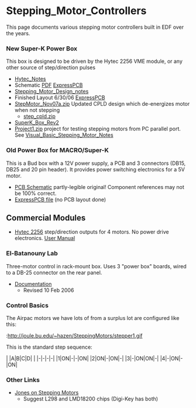 # Stepping_Motor_Controllers
This page documents various stepping motor controllers built in EDF
over the years.


### New Super-K Power Box

This box is designed to be driven by the Hytec 2256 VME module, or any other source
of step/direction pulses

 * [Hytec_Notes](Hytec_Notes.md)
 * Schematic [PDF](http://joule.bu.edu/~hazen/SteppingMotors/step_motor-rev2_sch.pdf)
  [ExpressPCB](http://joule.bu.edu/~hazen/SteppingMotors/step_motor-rev2.sch)
 * [Stepping_Motor_Design_notes](Stepping_Motor_Design_notes.md)
 * Finished Layout 6/30/06
   [ExpressPCB](http://joule.bu.edu/~hazen/SteppingMotors/step_motor-rev2.pcb)
 * [StepMotor_Nov07a.zip](http://joule.bu.edu/~hazen/SteppingMotors/StepMotor2a_Nov07.zip)
  Updated CPLD design which de-energizes motor when not stepping
   * [step_cpld.zip](http://joule.bu.edu/~hazen/SteppingMotors/step_cpld.zip)
 * [SuperK_Box_Rev2](SuperK_Box_Rev2.md)
 * [Project1.zip](http://joule.bu.edu/~hazen/SteppingMotors/Project1.zip)
  project for testing stepping motors from PC parallel port.
  See [Visual_Basic_Stepping_Motor_Notes](Visual_Basic_Stepping_Motor_Notes.md)

### Old Power Box for MACRO/Super-K

This is a Bud box with a 12V power supply, a PCB and 3 connectors (DB15, DB25 and 20 pin header).
It provides power switching electronics for a 5V motor.

 * [PCB Schematic](http://joule.bu.edu/~hazen/stepping_motors/power_box_sch.pdf)
partly-legible original!  Component references may not be 100% correct.
 * [ExpressPCB file](http://joule.bu.edu/~hazen/stepping_motors/power_box.sch)
  (no PCB layout done)

## Commercial Modules

 * [Hytec 2256](http://www.hytec-electronics.co.uk/2256.html)
  step/direction outputs for 4 motors.  No power drive electronics.
  [User Manual](http://joule.bu.edu/~hazen/DataSheets/Hytec/2256_User_Manual_IssueC.PDF)

### El-Batanouny Lab

Three-motor control in rack-mount box.  Uses 3 "power box" boards,
wired to a DB-25 connector on the rear panel.

 * [Documentation](http://joule.bu.edu/~hazen/stepping_motors/elbat_new_box.pdf)
   * Revised 10 Feb 2006

### Control Basics

The Airpac motors we have lots of from a surplus lot are configured like this:

:http://joule.bu.edu/~hazen/SteppingMotors/stepper1.gif

This is the standard step sequence:


| |A|B|C|D|
| |-|-|-|-|
|1|ON|-|-|ON|
|2|ON|-|ON|-|
|3|-|ON|ON|-|
|4|-|ON|-|ON|

### Other Links

 * [Jones on Stepping Motors](http://www.cs.uiowa.edu/~jones/step/index.html)
   * Suggest L298 and LMD18200 chips (Digi-Key has both)

